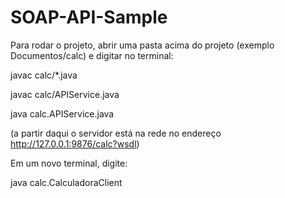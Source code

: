 # SOAP-API-Sample

Para rodar o projeto, abrir uma pasta acima do projeto (exemplo Documentos/calc) e digitar no terminal:

javac calc/*.java


javac calc/APIService.java


java calc.APIService.java

(a partir daqui o servidor está na rede no endereço http://127.0.0.1:9876/calc?wsdl)


Em um novo terminal, digite: 


java calc.CalculadoraClient


